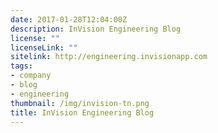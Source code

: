 ```yaml
---
date: 2017-01-28T12:04:00Z
description: InVision Engineering Blog
license: ""
licenseLink: ""
sitelink: http://engineering.invisionapp.com
tags:
- company
- blog
- engineering
thumbnail: /img/invision-tn.png
title: InVision Engineering Blog
---
```

